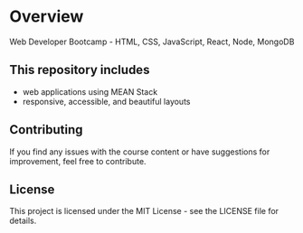 # Overview
Web Developer Bootcamp - HTML, CSS, JavaScript, React, Node, MongoDB

## This repository includes
- web applications using MEAN Stack
- responsive, accessible, and beautiful layouts

## Contributing
If you find any issues with the course content or have suggestions for improvement, feel free to contribute.

## License
This project is licensed under the MIT License - see the LICENSE file for details.
